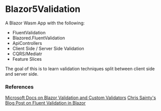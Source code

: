 # Blazor5Validation
A Blazor Wasm App with the following:
- FluentValidation
- Blazored.FluentValidation
- ApiControllers
- Client Side / Server Side Validation
- CQRS/Mediatr
- Feature Slices

The goal of this is to learn validation techniques split between client side and server side.

### References
[Microsoft Docs on Blazor Validation and Custom Validators](https://docs.microsoft.com/en-us/aspnet/core/blazor/forms-validation?view=aspnetcore-5.0)
[Chris Sainty's Blog Post on Fluent Validation in Blazor](https://chrissainty.com/using-fluentvalidation-for-forms-validation-in-razor-components/)